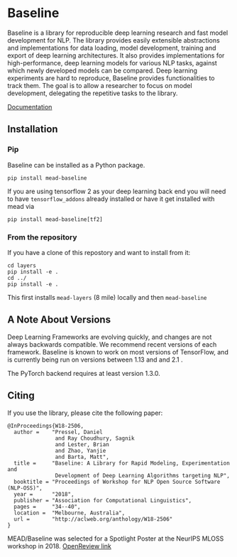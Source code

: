 # Baseline

Baseline is a library for reproducible deep learning research and fast model
development for NLP. The library provides easily extensible abstractions and
implementations for data loading, model development, training and export of deep
learning architectures. It also provides implementations for high-performance,
deep learning models for various NLP tasks, against which newly developed models
can be compared. Deep learning experiments are hard to reproduce, Baseline
provides functionalities to track them. The goal is to allow a researcher to
focus on model development, delegating the repetitive tasks to the library.

[Documentation](https://github.com/dpressel/mead-baseline/blob/master/docs/main.md)

## Installation

### Pip

Baseline can be installed as a Python package.

`pip install mead-baseline`

If you are using tensorflow 2 as your deep learning back end you will need to have
`tensorflow_addons` already installed or have it get installed with mead via

`pip install mead-baseline[tf2]`


### From the repository

If you have a clone of this repostory and want to install from it:

```
cd layers
pip install -e .
cd ../
pip install -e .
```

This first installs `mead-layers` (8 mile) locally and then `mead-baseline`

## A Note About Versions

Deep Learning Frameworks are evolving quickly, and changes are not always
backwards compatible. We recommend recent versions of each framework. Baseline
is known to work on most versions of TensorFlow, and is currently being run on
versions between 1.13 and and 2.1 .

The PyTorch backend requires at least version 1.3.0.

## Citing

If you use the library, please cite the following paper:

```
@InProceedings{W18-2506,
  author =    "Pressel, Daniel
               and Ray Choudhury, Sagnik
               and Lester, Brian
               and Zhao, Yanjie
               and Barta, Matt",
  title =     "Baseline: A Library for Rapid Modeling, Experimentation and
               Development of Deep Learning Algorithms targeting NLP",
  booktitle = "Proceedings of Workshop for NLP Open Source Software (NLP-OSS)",
  year =      "2018",
  publisher = "Association for Computational Linguistics",
  pages =     "34--40",
  location =  "Melbourne, Australia",
  url =       "http://aclweb.org/anthology/W18-2506"
}
```

MEAD/Baseline was selected for a Spotlight Poster at the NeurIPS MLOSS workshop in 2018.  [OpenReview link](https://openreview.net/forum?id=r1xEb7J15Q)
